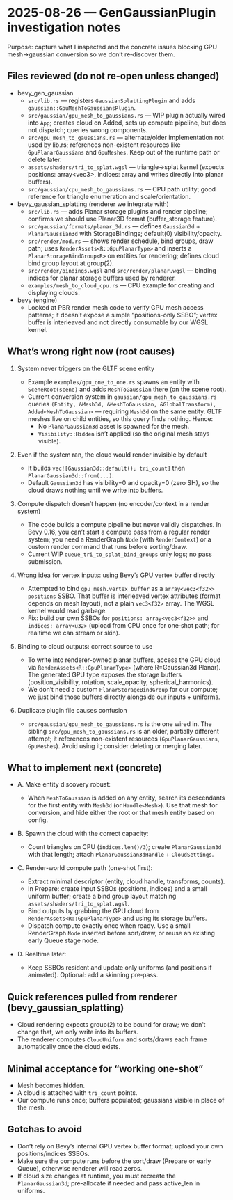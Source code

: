 # 2025-08-26 — GenGaussianPlugin investigation notes

Purpose: capture what I inspected and the concrete issues blocking GPU mesh→gaussian conversion so we don’t re‑discover them.

## Files reviewed (do not re-open unless changed)

- bevy_gen_gaussian
	- `src/lib.rs` — registers `GaussianSplattingPlugin` and adds `gaussian::GpuMeshToGaussiansPlugin`.
	- `src/gaussian/gpu_mesh_to_gaussians.rs` — WIP plugin actually wired into `App`; creates cloud on Added<MeshToGaussian>, sets up compute pipeline, but does not dispatch; queries wrong components.
	- `src/gpu_mesh_to_gaussians.rs` — alternate/older implementation not used by lib.rs; references non-existent resources like `GpuPlanarGaussians` and `GpuMeshes`. Keep out of the runtime path or delete later.
	- `assets/shaders/tri_to_splat.wgsl` — triangle→splat kernel (expects positions: array<vec3<f32>>, indices: array<u32> and writes directly into planar buffers).
	- `src/gaussian/cpu_mesh_to_gaussians.rs` — CPU path utility; good reference for triangle enumeration and scale/orientation.
- bevy_gaussian_splatting (renderer we integrate with)
	- `src/lib.rs` — adds Planar storage plugins and render pipeline; confirms we should use Planar3D format (buffer_storage feature).
	- `src/gaussian/formats/planar_3d.rs` — defines `Gaussian3d` + `PlanarGaussian3d` with StorageBindings; default(0) visibility/opacity.
	- `src/render/mod.rs` — shows render schedule, bind groups, draw path; uses `RenderAssets<R::GpuPlanarType>` and inserts a `PlanarStorageBindGroup<R>` on entities for rendering; defines cloud bind group layout at group(2).
	- `src/render/bindings.wgsl` and `src/render/planar.wgsl` — binding indices for planar storage buffers used by renderer.
	- `examples/mesh_to_cloud_cpu.rs` — CPU example for creating and displaying clouds.
- bevy (engine)
	- Looked at PBR render mesh code to verify GPU mesh access patterns; it doesn’t expose a simple “positions-only SSBO”; vertex buffer is interleaved and not directly consumable by our WGSL kernel.

## What’s wrong right now (root causes)

1) System never triggers on the GLTF scene entity
	 - Example `examples/gpu_one_to_one.rs` spawns an entity with `SceneRoot(scene)` and adds `MeshToGaussian` there (on the scene root).
	 - Current conversion system in `gaussian/gpu_mesh_to_gaussians.rs` queries `(Entity, &Mesh3d, &MeshToGaussian, &GlobalTransform), Added<MeshToGaussian>` — requiring `Mesh3d` on the same entity. GLTF meshes live on child entities, so this query finds nothing. Hence:
		 - No `PlanarGaussian3d` asset is spawned for the mesh.
		 - `Visibility::Hidden` isn’t applied (so the original mesh stays visible).

2) Even if the system ran, the cloud would render invisible by default
	 - It builds `vec![Gaussian3d::default(); tri_count]` then `PlanarGaussian3d::from(...)`.
	 - Default `Gaussian3d` has visibility=0 and opacity=0 (zero SH), so the cloud draws nothing until we write into buffers.

3) Compute dispatch doesn’t happen (no encoder/context in a render system)
	 - The code builds a compute pipeline but never validly dispatches. In Bevy 0.16, you can’t start a compute pass from a regular render system; you need a RenderGraph `Node` (with `RenderContext`) or a custom render command that runs before sorting/draw.
	 - Current WIP `queue_tri_to_splat_bind_groups` only logs; no pass submission.

4) Wrong idea for vertex inputs: using Bevy’s GPU vertex buffer directly
	 - Attempted to bind `gpu_mesh.vertex_buffer` as a `array<vec3<f32>> positions` SSBO. That buffer is interleaved vertex attributes (format depends on mesh layout), not a plain `vec3<f32>` array. The WGSL kernel would read garbage.
	 - Fix: build our own SSBOs for `positions: array<vec3<f32>>` and `indices: array<u32>` (upload from CPU once for one‑shot path; for realtime we can stream or skin).

5) Binding to cloud outputs: correct source to use
	 - To write into renderer-owned planar buffers, access the GPU cloud via `RenderAssets<R::GpuPlanarType>` (where R=Gaussian3d Planar). The generated GPU type exposes the storage buffers (position_visibility, rotation, scale_opacity, spherical_harmonics).
	 - We don’t need a custom `PlanarStorageBindGroup` for our compute; we just bind those buffers directly alongside our inputs + uniforms.

6) Duplicate plugin file causes confusion
	 - `src/gaussian/gpu_mesh_to_gaussians.rs` is the one wired in. The sibling `src/gpu_mesh_to_gaussians.rs` is an older, partially different attempt; it references non-existent resources (`GpuPlanarGaussians`, `GpuMeshes`). Avoid using it; consider deleting or merging later.

## What to implement next (concrete)

- A. Make entity discovery robust:
	- When `MeshToGaussian` is added on any entity, search its descendants for the first entity with `Mesh3d` (or `Handle<Mesh>`). Use that mesh for conversion, and hide either the root or that mesh entity based on config.

- B. Spawn the cloud with the correct capacity:
	- Count triangles on CPU (`indices.len()/3`); create `PlanarGaussian3d` with that length; attach `PlanarGaussian3dHandle` + `CloudSettings`.

- C. Render-world compute path (one‑shot first):
	- Extract minimal descriptor (entity, cloud handle, transforms, counts).
	- In Prepare: create input SSBOs (positions, indices) and a small uniform buffer; create a bind group layout matching `assets/shaders/tri_to_splat.wgsl`.
	- Bind outputs by grabbing the GPU cloud from `RenderAssets<R::GpuPlanarType>` and using its storage buffers.
	- Dispatch compute exactly once when ready. Use a small RenderGraph `Node` inserted before sort/draw, or reuse an existing early Queue stage node.

- D. Realtime later:
	- Keep SSBOs resident and update only uniforms (and positions if animated). Optional: add a skinning pre‑pass.

## Quick references pulled from renderer (bevy_gaussian_splatting)

- Cloud rendering expects group(2) to be bound for draw; we don’t change that, we only write into its buffers.
- The renderer computes `CloudUniform` and sorts/draws each frame automatically once the cloud exists.

## Minimal acceptance for “working one‑shot”

- Mesh becomes hidden.
- A cloud is attached with `tri_count` points.
- Our compute runs once; buffers populated; gaussians visible in place of the mesh.

## Gotchas to avoid

- Don’t rely on Bevy’s internal GPU vertex buffer format; upload your own positions/indices SSBOs.
- Make sure the compute runs before the sort/draw (Prepare or early Queue), otherwise renderer will read zeros.
- If cloud size changes at runtime, you must recreate the `PlanarGaussian3d`; pre-allocate if needed and pass active_len in uniforms.
